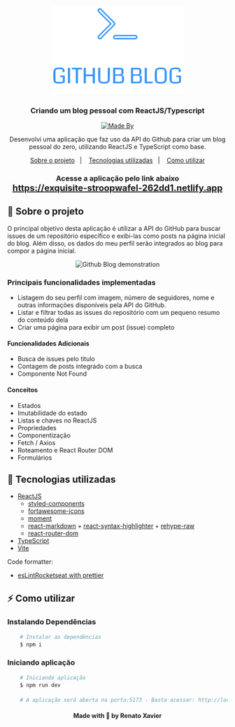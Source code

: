<h1 align="center">
<img alig src="./src/assets/logo.svg" width=300 alt="Github Blog">
</h1>

<h3 align="center">
  Criando um blog pessoal com ReactJS/Typescript
</h3>

<p align="center">
  <a href="https://www.linkedin.com/in/rnatu/">
    <img alt="Made By" src="https://img.shields.io/static/v1?label=Made%20By&message=Renato%20Xavier&color=3667B3&style=for-the-badge">
  </a>
</p>

<p align="center">
Desenvolvi uma aplicação que faz uso da API do Github para criar um blog pessoal do zero, utilizando ReactJS e TypeScript como base.
</p>

<p align="center">
  <a href="#-sobre-o-projeto">Sobre o projeto</a>&nbsp;&nbsp;&nbsp;|&nbsp;&nbsp;&nbsp;
  <a href="#-tecnologias-utilizadas">Tecnologias utilizadas</a>&nbsp;&nbsp;&nbsp;|&nbsp;&nbsp;&nbsp;
  <a href="#-Como-utilizar">Como utilizar</a>
</p>

<h3 align="center">
  Acesse a aplicação pelo link abaixo<br />
   <a href="https://exquisite-stroopwafel-262dd1.netlify.app" style="font-size: 1.25rem;">
    https://exquisite-stroopwafel-262dd1.netlify.app
  </a>
</h3>

## 📜 Sobre o projeto

O principal objetivo desta aplicação é utilizar a API do GitHub para buscar issues de um repositório específico e exibi-las como posts na página inicial do blog. Além disso, os dados do meu perfil serão integrados ao blog para compor a página inicial.

<p align="center">
  <img alig src="./public/demonstration.png" width=450 alt="Github Blog demonstration">
</p>

### Principais funcionalidades implementadas

- Listagem do seu perfil com imagem, número de seguidores, nome e outras informações disponíveis pela API do GitHub.
- Listar e filtrar todas as issues do repositório com um pequeno resumo do conteúdo dela
- Criar uma página para exibir um post (issue) completo

#### Funcionalidades Adicionais

- Busca de issues pelo titulo
- Contagem de posts integrado com a busca
- Componente Not Found

#### Conceitos

- Estados
- Imutabilidade do estado
- Listas e chaves no ReactJS
- Propriedades
- Componentização
- Fetch / Axios
- Roteamento e React Router DOM
- Formulários

## 🚀 Tecnologias utilizadas

- [ReactJS](https://pt-br.reactjs.org/)
  - [styled-components](https://styled-components.com/)
  - [fortawesome-icons](https://fontawesome.com/icons)
  - [moment](https://momentjs.com/)
  - [react-markdown](https://github.com/remarkjs/react-markdown) + [react-syntax-highlighter](https://github.com/react-syntax-highlighter/react-syntax-highlighter) + [rehype-raw](https://github.com/rehypejs/rehype-raw)
  - [react-router-dom](https://reactrouter.com/en/main)
- [TypeScript](https://www.typescriptlang.org/)
- [Vite](https://vitejs.dev/)

Code formatter:

- [esLintRocketseat with prettier](https://github.com/Rocketseat/eslint-config-rocketseat)

## ⚡ Como utilizar

### Instalando Dependências

```bash
    # Instalar as dependências
    $ npm i
```

### Iniciando aplicação

```bash
    # Iniciando aplicação
    $ npm run dev

    # A aplicação será aberta na porta:5173 - Basta acessar: http://localhost:5173/
```

<h4 align="center">
    Made with 💜 by Renato Xavier
</h4>

